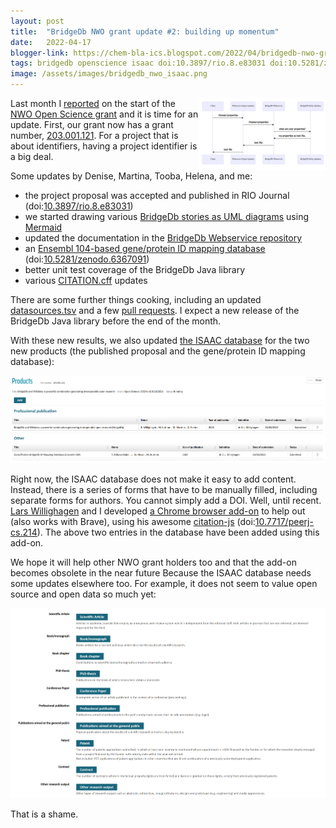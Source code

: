 ```yaml
---
layout: post
title:  "BridgeDb NWO grant update #2: building up momentum"
date:   2022-04-17
blogger-link: https://chem-bla-ics.blogspot.com/2022/04/bridgedb-nwo-grant-update-2-building-up.html
tags: bridgedb openscience isaac doi:10.3897/rio.8.e83031 doi:10.5281/zenodo.6367091 justdoi:10.7717/peerj-cs.214
image: /assets/images/bridgedb_nwo_isaac.png
---
```


<a href="/assets/images/bridgedb_nwo_uml.png"><img src="/assets/images/bridgedb_nwo_uml.png" style="width: 40%; display: block; margin-left: auto; margin-right: auto; float: right"
     alt="UML diagram showing the steps in a BridgeDb webservice call." /></a>
Last month I [reported](https://chem-bla-ics.blogspot.com/2022/03/bridgedb-nwo-grant-update-1-first-steps.html) on the start of the
[NWO Open Science grant](https://www.nwo.nl/en/researchprogrammes/open-science/open-science-fund) and it is time for an update. First,
our grant now has a grant number, [203.001.121](https://www.nwo.nl/en/projects/203001121). For a project that is about identifiers,
having a project identifier is a big deal.

Some updates by Denise, Martina, Tooba, Helena, and me:

* the project proposal was accepted and published in RIO Journal (doi:[10.3897/rio.8.e83031](https://doi.org/10.3897/rio.8.e83031))
* we started drawing various [BridgeDb stories as UML diagrams](https://github.com/bridgedb/stories) using
  [Mermaid](https://mermaid-js.github.io/)
* updated the documentation in the [BridgeDb Webservice repository](https://github.com/bridgedb/bridgedb-webservice)
* an [Ensembl 104-based gene/protein ID mapping database](https://github.com/bridgedb/data/commit/172a9c69ef557e7cb065a138f0fc4f5243615188)
  (doi:[10.5281/zenodo.6367091](10.5281/zenodo.6367091))
* better unit test coverage of the BridgeDb Java library
* various [CITATION.cff](https://citation-file-format.github.io/) updates

There are some further things cooking, including an updated [datasources.tsv](https://github.com/bridgedb/datasources) and a few
[pull requests](https://github.com/bridgedb/BridgeDb/pulls). I expect a new release of the BridgeDb Java library before the end of the month.

With these new results, we also updated [the ISAAC database](https://www.isaac.nwo.nl/) for the two new products
(the published proposal and the gene/protein ID mapping database):

![](/assets/images/bridgedb_nwo_isaac.png)

Right now, the ISAAC database does not make it easy to add content. Instead, there is a series of forms that have to be
manually filled, including separate forms for authors. You cannot simply add a DOI. Well, until recent.
[Lars Willighagen](https://orcid.org/0000-0002-4751-4637) and I developed [a Chrome browser add-on](https://chrome.google.com/webstore/detail/isaac-chrome-extension/kiljfbiapahlahhilgcgfkfjnkgggode)
to help out (also works with Brave), using his awesome [citation-js](https://citation.js.org/)
(doi:[10.7717/peerj-cs.214](https://doi.org/10.7717/peerj-cs.214)). The above two entries in the database have
been added using this add-on.

We hope it will help other NWO grant holders too and that the add-on becomes obsolete in the near future Because the ISAAC database needs some updates elsewhere too. For example, it does not seem to value open source and open data so much yet:

![](/assets/images/bridgedb_nwo_isaac_output_types.png)

That is a shame.
